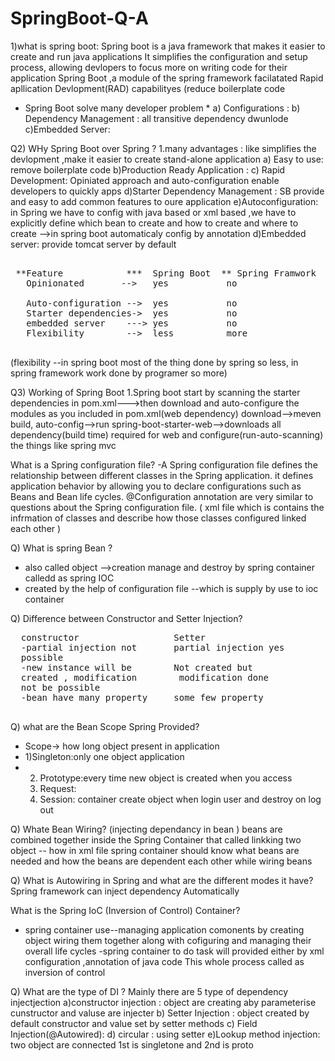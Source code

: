 # SpringBoot-Q-A

1)what is spring boot:
Spring boot is a java framework that makes it easier to create and run java applications
It simplifies the configuration and setup process, allowing devlopers to focus more on 
writing code for their application
Spring Boot ,a module of the spring framework facilatated Rapid apllication Devlopment(RAD) 
capabilityes (reduce boilerplate code 
* Spring Boot solve many developer problem *
  a) Configurations :
  b) Dependency Management : all transitive dependency dwunlode
  c)Embedded Server:

Q2) WHy Spring Boot over Spring ?
1.many advantages : like simplifies the devlopment ,make it easier to create stand-alone application
 a) Easy to use: remove boilerplate code
 b)Production Ready Application : 
 c) Rapid Development: Opiniated approach and auto-configuration enable developers to quickly apps
 d)Starter Dependency Management : SB provide and easy to add common features to oure application
 e)Autoconfiguration: in Spring we have to config with java based or xml based ,we have to 
 explicitly define which bean to create and how to create and where to create -->in spring boot automaticaly config by annotation
 d)Embedded server: provide tomcat server by default

 
<pre> 
 **Feature            ***  Spring Boot  ** Spring Framwork
   Opinionated       -->   yes           no
   
   Auto-configuration -->  yes           no
   Starter dependencies->  yes           no
   embedded server    ---> yes           no
   Flexibility        -->  less          more
   </pre>

   
   (flexibility --in spring boot most of the thing done by spring so less,
   in spring framework work done by programer so more)

Q3) Working of Spring Boot
1.Spring boot start by scanning the starter dependencies in pom.xml--->then download and auto-configure 
the modules as you included in pom.xml(web dependency) download-->meven build, auto-config-->run 
spring-boot-starter-web-->downloads all dependency(build time) required for web and 
configure(run-auto-scanning) the things like spring mvc







What is a Spring configuration file?
-A Spring configuration file defines the relationship between different classes in the Spring application.
it defines application behavior by allowing you to declare configurations such as Beans and Bean life cycles.
@Configuration annotation are very similar to questions about the Spring configuration file.
( xml file which is contains the infrmation of classes and describe how those classes configured linked each other )

Q) What is spring Bean ?
- also called object -->creation manage and destroy by spring container calledd as spring IOC
- created by the help of configuration file --which is supply by use to ioc container

Q) Difference between Constructor and Setter Injection?
<pre>
  constructor                  Setter 
  -partial injection not       partial injection yes
  possible
  -new instance will be        Not created but 
  created , modification        modification done
  not be possible 
  -bean have many property     some few property
  
</pre>

Q) what are the Bean Scope Spring Provided?
- Scope-> how long object present in application
- 1)Singleton:only one object application
- 2) Prototype:every time new object is created when you access 
  3) Request:
  4) Session: container create object when login user and destroy on log out
 
Q) Whate Bean Wiring?
(injecting dependancy in bean )
beans are combined together inside the Spring Container that called 
linkking two object  -- how in xml file 
spring container should know what beans are needed and how the beans are dependent each other while wiring beans

Q) What is Autowiring in Spring and what are the different modes it have?
Spring framework can inject dependency Automatically

  






What is the Spring IoC (Inversion of Control) Container?
- spring container use--managing application comonents by creating object wiring them together along with cofiguring and managing their overall life
cycles
-spring container to do task will provided either by xml configuration ,annotation of java code This whole process called as inversion of control


Q) What are the type of DI ?
Mainly there are 5 type of dependency injectjection 
a)constructor injection : object are creating aby parameterise cunstructor and valuse are injecter
b) Setter Injection : object created by default constructor and value set by setter methods 
c) Field Injection(@Autowired):
d) circular : using setter
e)Lookup method injection: two object are connected 1st is singletone and 2nd is proto 



